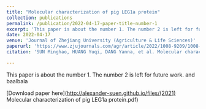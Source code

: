 ```yaml
---
title: "Molecular characterization of pig LEG1a protein"
collection: publications
permalink: /publication/2022-04-17-paper-title-number-1
excerpt: 'This paper is about the number 1. The number 2 is left for future work.'
date: 2022-04-17
venue: 'Journal of Zhejiang University (Agriculture & Life Sciences)'
paperurl: 'https://www.zjujournals.com/agr/article/2022/1008-9209/1008-9209-2022-48-2-261.shtml'
citation: 'SUN Minghao, HUANG Yuqi, DANG Yanna, et al. Molecular characterization of pig LEG1a protein[J]. Journal of Zhejiang University (Agriculture & Life Sciences), 2022, 48(2): 261-268. (In Chinese)'

---
```

<!-- SUN Minghao, HUANG Yuqi, DANG Yanna, et al. Molecular characterization of pig LEG1a protein[J]. Journal of Zhejiang University (Agriculture & Life Sciences), 2022, 48(2): 261-268. (In Chinese) -->

This paper is about the number 1. The number 2 is left for future work. and baalbala

[Download paper here](http://alexander-suen.github.io/files/(2021) Molecular characterization of pig LEG1a protein.pdf)


